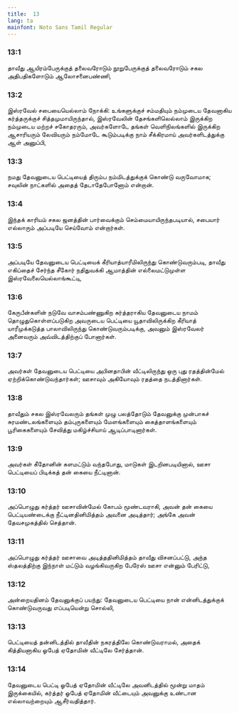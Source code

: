 ```yaml
---
title:  13
lang: ta
mainfont: Noto Sans Tamil Regular
---
```


###  13:1

தாவீது ஆயிரம்பேருக்குத் தலைவரோடும் நூறுபேருக்குத் தலைவரோடும் சகல அதிபதிகளோடும் ஆலோசனைபண்ணி,

###  13:2

இஸ்ரவேல் சபையையெல்லாம் நோக்கி: உங்களுக்குச் சம்மதியும் நம்முடைய தேவனாகிய கர்த்தருக்குச் சித்தமுமாயிருந்தால், இஸ்ரவேலின் தேசங்களிலெல்லாம் இருக்கிற நம்முடைய மற்றச் சகோதரரும், அவர்களோடே தங்கள் வெளிநிலங்களில் இருக்கிற ஆசாரியரும் லேவியரும் நம்மோடே கூடும்படிக்கு நாம் சீக்கிரமாய் அவர்களிடத்துக்கு ஆள் அனுப்பி,

###  13:3

நமது தேவனுடைய பெட்டியைத் திரும்ப நம்மிடத்துக்குக் கொண்டு வருவோமாக; சவுலின் நாட்களில் அதைத் தேடாதேபோனோம் என்றான்.

###  13:4

இந்தக் காரியம் சகல ஜனத்தின் பார்வைக்கும் செம்மையாயிருந்தபடியால், சபையார் எல்லாரும் அப்படியே செய்வோம் என்றார்கள்.

###  13:5

அப்படியே தேவனுடைய பெட்டியைக் கீரியாத்யாரீமிலிருந்து கொண்டுவரும்படி, தாவீது எகிப்தைச் சேர்ந்த சீகோர் நதிதுவக்கி ஆமாத்தின் எல்லைமட்டுமுள்ள இஸ்ரவேலையெல்லாங்கூட்டி,

###  13:6

கேருபீன்களின் நடுவே வாசம்பண்ணுகிற கர்த்தராகிய தேவனுடைய நாமம் தொழுதுகொள்ளப்படுகிற அவருடைய பெட்டியை யூதாவிலிருக்கிற கீரியாத் யாரீமுக்கடுத்த பாலாவிலிருந்து கொண்டுவரும்படிக்கு, அவனும் இஸ்ரவேலர் அனைவரும் அவ்விடத்திற்குப் போனார்கள்.

###  13:7

அவர்கள் தேவனுடைய பெட்டியை அபினதாபின் வீட்டிலிருந்து ஒரு புது ரதத்தின்மேல் ஏற்றிக்கொண்டுவந்தார்கள்; ஊசாவும் அகியோவும் ரதத்தை நடத்தினார்கள்.

###  13:8

தாவீதும் சகல இஸ்ரவேலரும் தங்கள் முழு பலத்தோடும் தேவனுக்கு முன்பாகச் சுரமண்டலங்களையும் தம்புருகளையும் மேளங்களையும் கைத்தாளங்களையும் பூரிகைகளையும் சேவித்து மகிழ்ச்சியாய் ஆடிப்பாடினார்கள்.

###  13:9

அவர்கள் கீதோனின் களமட்டும் வந்தபோது, மாடுகள் இடறினபடியினால், ஊசா பெட்டியைப் பிடிக்கத் தன் கையை நீட்டினான்.

###  13:10

அப்பொழுது கர்த்தர் ஊசாவின்மேல் கோபம் மூண்டவராகி, அவன் தன் கையை பெட்டியண்டைக்கு நீட்டினதினிமித்தம் அவனை அடித்தார்; அங்கே அவன் தேவசமுகத்தில் செத்தான்.

###  13:11

அப்பொழுது கர்த்தர் ஊசாவை அடித்ததினிமித்தம் தாவீது விசனப்பட்டு, அந்த ஸ்தலத்திற்கு இந்நாள் மட்டும் வழங்கிவருகிற பேரேஸ் ஊசா என்னும் பேரிட்டு,

###  13:12

அன்றையதினம் தேவனுக்குப் பயந்து: தேவனுடைய பெட்டியை நான் என்னிடத்துக்குக் கொண்டுவருவது எப்படியென்று சொல்லி,

###  13:13

பெட்டியைத் தன்னிடத்தில் தாவீதின் நகரத்திலே கொண்டுவராமல், அதைக் கித்தியனாகிய ஓபேத் ஏதோமின் வீட்டிலே சேர்த்தான்.

###  13:14

தேவனுடைய பெட்டி ஓபேத் ஏதோமின் வீட்டிலே அவனிடத்தில் மூன்று மாதம் இருக்கையில், கர்த்தர் ஓபேத் ஏதோமின் வீட்டையும் அவனுக்கு உண்டான எல்லாவற்றையும் ஆசீர்வதித்தார்.

